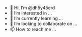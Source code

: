 - 👋 Hi, I’m @dh5y45erd
- 👀 I’m interested in ...
- 🌱 I’m currently learning ...
- 💞️ I’m looking to collaborate on ...
- 📫 How to reach me ...

<!---
dh5y45erd/dh5y45erd is a ✨ special ✨ repository because its `README.md` (this file) appears on your GitHub profile.
You can click the Preview link to take a look at your changes.
--->

